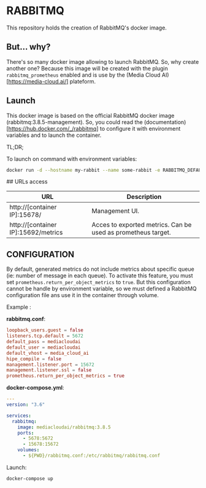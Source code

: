 # RABBITMQ

This repository holds the creation of RabbitMQ's docker image.

## But... why?

There's so many docker image allowing to launch RabbitMQ. So, why create another one?
Because this image will be created with the plugin `rabbitmq_prometheus` enabled and is use by the (Media Cloud AI)[https://media-cloud.ai/] plateform.

## Launch

This docker image is based on the official RabbitMQ docker image (rabbitmq:3.8.5-management). So, you could read the (documentation)[https://hub.docker.com/_/rabbitmq] to configure it with environment variables and to launch the container.

TL;DR;

To launch on command with environment variables:
```bash
docker run -d --hostname my-rabbit --name some-rabbit -e RABBITMQ_DEFAULT_USER=user -e RABBITMQ_DEFAULT_PASS=password -e RABBITMQ_DEFAULT_VHOST=my_vhost medialcoudai/rabbitmq:3.8.5 
```

## URLs access

| URL                                 | Description                                                  |
|-------------------------------------|--------------------------------------------------------------|
| http://[container IP]:15678/        | Management UI.                                               |
| http://[container IP]:15692/metrics | Acces to exported metrics. Can be used as prometheus target. |

## CONFIGURATION

By default, generated metrics do not include metrics about specific queue (ie: number of message in each queue).
To activate this feature, you must set `prometheus.return_per_object_metrics` to `true`.
But this configuration cannot be handle by environment variable, so we must defined a RabbitMQ configuration file ans use it in the container through volume.

Example :

**rabbitmq.conf**:
```conf
loopback_users.guest = false
listeners.tcp.default = 5672
default_pass = mediacloudai
default_user = mediacloudai
default_vhost = media_cloud_ai
hipe_compile = false
management.listener.port = 15672
management.listener.ssl = false
prometheus.return_per_object_metrics = true
```

**docker-compose.yml**:
```yaml
---
version: "3.6"

services:
  rabbitmq:
    image: mediacloudai/rabbitmq:3.8.5
    ports:
      - 5678:5672
      - 15678:15672
    volumes:
      - ${PWD}/rabbitmq.conf:/etc/rabbitmq/rabbitmq.conf
```

Launch:
```bash
docker-compose up
```